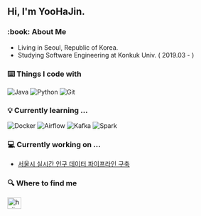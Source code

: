 ## Hi, I'm YooHaJin.

<h3>:book: About Me</h3>

- Living in Seoul, Republic of Korea.
- Studying Software Engineering at Konkuk Univ. ( 2019.03 - )

<h3>⌨️ Things I code with</h3>
<p>
  <img alt="Java" src="https://img.shields.io/badge/-Java-007396?style=flat-square&logo=Java&logoColor=white" />
  <img alt="Python" src="https://img.shields.io/badge/-Python-3776AB?style=flat-square&logo=Python&logoColor=white" />
  <img alt="Git" src="https://img.shields.io/badge/-Git-F05032?style=flat-square&logo=Git&logoColor=white" />
</p>

<h3>💡 Currently learning ...</h3>
<p>
  <img alt="Docker" src="https://img.shields.io/badge/-Docker-2496ED?style=flat-square&logo=Docker&logoColor=white" />
  <img alt="Airflow" src="https://img.shields.io/badge/Apache%20Airflow-017CEE?style=flat-square&logo=apacheairflow&logoColor=white" />
  <img alt="Kafka" src="https://img.shields.io/badge/Apache%20Kafka-231F20?style=flat-square&logo=apachekafka&logoColor=white" />
  <img alt="Spark" src="https://img.shields.io/badge/Apache%20Spark-E25A1C?style=flat-square&logo=apachespark&logoColor=white" />
</p>

<h3>💻 Currently working on ...</h3>

- [서울시 실시간 인구 데이터 파이프라인 구축](https://github.com/u-hajin/seoul-population-data-pipeline)

<h3>🔍 Where to find me</h3>
<!--
<a href="https://select-dev-from.tistory.com/" target="_blank">
  <img align="left" alt="hajin's Tistory" width="28px" height="28px" src="https://github.com/u-hajin/u-hajin/assets/68963707/0b28fa83-9317-47ec-b508-8dd5b18ccfa1" />
</a>
<a href="https://velog.io/@redrawn" target="_blank">
  <img align="left" alt="hajin's Velog" width="28px" height="28px" src="https://github.com/u-hajin/u-hajin/assets/68963707/9aace4dc-0f86-4088-bf7f-d20034995143" />
</a>
<a href="https://select-dev.tistory.com/" target="_blank">
  <img align="left" alt="hajin's Tistory" width="28px" height="28px" src="https://user-images.githubusercontent.com/68963707/184910066-93d3c158-9ca7-426d-a9c3-6eed6f54c62f.png" />
</a>
-->
<a href="mailto:yoohajin.dev@gmail.com" target="_blank">
  <img align="left" alt="hajin's mail" width="31px" height="26px" src="https://upload.wikimedia.org/wikipedia/commons/thumb/7/7e/Gmail_icon_%282020%29.svg/512px-Gmail_icon_%282020%29.svg.png?20201210105308" />
</a>
